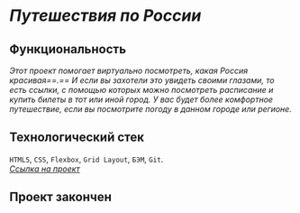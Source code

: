 
***Путешествия по России***
===========================

## Функциональность 

*Этот проект помогает виртуально посмотреть, какая Россия красивая==.== И если вы захотели это увидеть своими глазами, то есть ссылки, с помощью которых можно посмотреть расписание и купить билеты в тот или иной город. У вас будет более комфортное путешествие, если вы посмотрите погоду в данном городе или регионе.*
## Технологический стек
`HTML5`, `CSS`, `Flexbox`, `Grid Layout`, `БЭМ`, `Git`.<br>
*[Ссылка на проект](https://milenium666.github.io/russian-travel/index.html)*

## Проект закончен


























